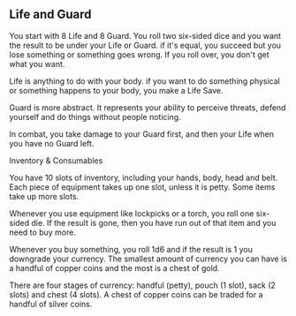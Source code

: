 ## Life and Guard

You start with 8 Life and 8 Guard. You roll two six-sided dice and you want the result to be under your Life or Guard. if it's equal, you succeed but you lose something or something goes wrong. If you roll over, you don't get what you want.

Life is anything to do with your body. if you want to do something physical or something happens to your body, you make a Life Save. 

Guard is more abstract. It represents your ability to perceive threats, defend yourself and do things without people noticing.

In combat, you take damage to your Guard first, and then your Life when you have no Guard left. 


Inventory & Consumables

You have 10 slots of inventory, including your hands, body, head and belt. Each piece of equipment takes up one slot, unless it is petty. Some items take up more slots.

Whenever you use equipment like lockpicks or a torch, you roll one six-sided die. If the result is gone, then you have run out of that item and you need to buy more.

Whenever you buy something, you roll 1d6 and if the result is 1 you downgrade your currency. The smallest amount of currency you can have is a handful of copper coins and the most is a chest of gold.

There are four stages of currency: handful (petty), pouch (1 slot), sack (2 slots) and chest (4 slots). A chest of copper coins can be traded for a handful of silver coins.

